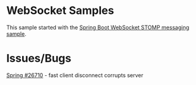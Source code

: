 # WebSocket Samples

This sample started with the [Spring Boot WebSocket STOMP messaging sample](https://github.com/spring-guides/gs-messaging-stomp-websocket).

# Issues/Bugs

[Spring #26710](https://github.com/spring-projects/spring-framework/issues/26710) - fast client disconnect corrupts server

